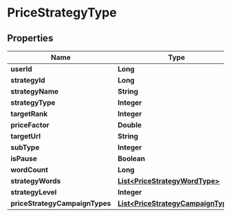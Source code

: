 

# PriceStrategyType


## Properties

Name | Type | Description | Notes
------------ | ------------- | ------------- | -------------
**userId** | **Long** |  |  [optional]
**strategyId** | **Long** |  |  [optional]
**strategyName** | **String** |  |  [optional]
**strategyType** | **Integer** |  |  [optional]
**targetRank** | **Integer** |  |  [optional]
**priceFactor** | **Double** |  |  [optional]
**targetUrl** | **String** |  |  [optional]
**subType** | **Integer** |  |  [optional]
**isPause** | **Boolean** |  |  [optional]
**wordCount** | **Long** |  |  [optional]
**strategyWords** | [**List&lt;PriceStrategyWordType&gt;**](PriceStrategyWordType.md) |  |  [optional]
**strategyLevel** | **Integer** |  |  [optional]
**priceStrategyCampaignTypes** | [**List&lt;PriceStrategyCampaignType&gt;**](PriceStrategyCampaignType.md) |  |  [optional]



